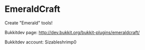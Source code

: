 # EmeraldCraft
Create "Emerald" tools!

Bukkitdev page: http://dev.bukkit.org/bukkit-plugins/emeraldcraft/

Bukkitdev account: Sizableshrimp0
